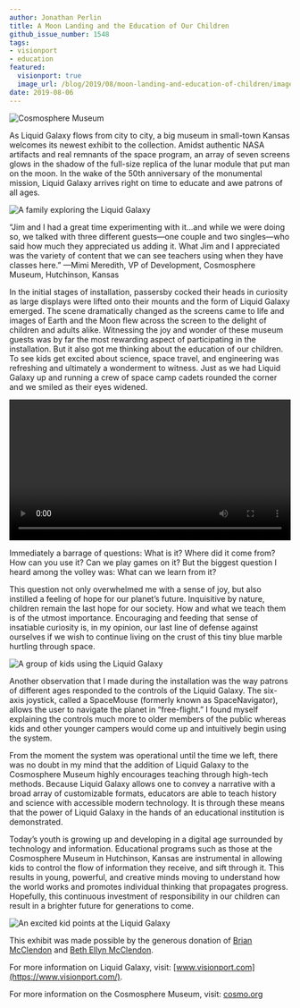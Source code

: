 ```yaml
---
author: Jonathan Perlin
title: A Moon Landing and the Education of Our Children
github_issue_number: 1548
tags:
- visionport
- education
featured:
  visionport: true
  image_url: /blog/2019/08/moon-landing-and-education-of-children/image-0.jpg
date: 2019-08-06
---
```


<img src="/blog/2019/08/moon-landing-and-education-of-children/image-0.jpg" alt="Cosmosphere Museum" />

As Liquid Galaxy flows from city to city, a big museum in small-town Kansas welcomes its newest exhibit to the collection. Amidst authentic NASA artifacts and real remnants of the space program, an array of seven screens glows in the shadow of the full-size replica of the lunar module that put man on the moon. In the wake of the 50th anniversary of the monumental mission, Liquid Galaxy arrives right on time to educate and awe patrons of all ages.

<img src="/blog/2019/08/moon-landing-and-education-of-children/image-1.jpg" alt="A family exploring the Liquid Galaxy" />

“Jim and I had a great time experimenting with it...and while we were doing so, we talked with three different guests—one couple and two singles—who said how much they appreciated us adding it. What Jim and I appreciated was the variety of content that we can see teachers using when they have classes here.”
—Mimi Meredith, VP of Development, Cosmosphere Museum, Hutchinson, Kansas

In the initial stages of installation, passersby cocked their heads in curiosity as large displays were lifted onto their mounts and the form of Liquid Galaxy emerged. The scene dramatically changed as the screens came to life and images of Earth and the Moon flew across the screen to the delight of children and adults alike. Witnessing the joy and wonder of these museum guests was by far the most rewarding aspect of participating in the installation. But it also got me thinking about the education of our children. To see kids get excited about science, space travel, and engineering was refreshing and ultimately a wonderment to witness. Just as we had Liquid Galaxy up and running a crew of space camp cadets rounded the corner and we smiled as their eyes widened.

<video controls width="100%">
  <source src="/blog/2019/08/moon-landing-and-education-of-children/video-0.webm" type="video/webm">
  Video failed to load
</video>

Immediately a barrage of questions: What is it? Where did it come from? How can you use it? Can we play games on it? But the biggest question I heard among the volley was: What can we learn from it?

This question not only overwhelmed me with a sense of joy, but also instilled a feeling of hope for our planet’s future. Inquisitive by nature, children remain the last hope for our society. How and what we teach them is of the utmost importance. Encouraging and feeding that sense of insatiable curiosity is, in my opinion, our last line of defense against ourselves if we wish to continue living on the crust of this tiny blue marble hurtling through space.

<img src="/blog/2019/08/moon-landing-and-education-of-children/image-2.jpg" alt="A group of kids using the Liquid Galaxy" />

Another observation that I made during the installation was the way patrons of different ages responded to the controls of the Liquid Galaxy. The six-axis joystick, called a SpaceMouse (formerly known as SpaceNavigator), allows the user to navigate the planet in “free-flight.” I found myself explaining the controls much more to older members of the public whereas kids and other younger campers would come up and intuitively begin using the system.

From the moment the system was operational until the time we left, there was no doubt in my mind that the addition of Liquid Galaxy to the Cosmosphere Museum highly encourages teaching through high-tech methods. Because Liquid Galaxy allows one to convey a narrative with a broad array of customizable formats, educators are able to teach history and science with accessible modern technology. It is through these means that the power of Liquid Galaxy in the hands of an educational institution is demonstrated.

Today’s youth is growing up and developing in a digital age surrounded by technology and information. Educational programs such as those at the Cosmosphere Museum in Hutchinson, Kansas are instrumental in allowing kids to control the flow of information they receive, and sift through it. This results in young, powerful, and creative minds moving to understand how the world works and promotes individual thinking that propagates progress. Hopefully, this continuous investment of responsibility in our children can result in a brighter future for generations to come.

<img src="/blog/2019/08/moon-landing-and-education-of-children/image-3.jpg" alt="An excited kid points at the Liquid Galaxy"/>

This exhibit was made possible by the generous donation of [Brian McClendon](https://en.wikipedia.org/wiki/Brian_McClendon) and [Beth Ellyn McClendon](https://bethellyn.com/).

For more information on Liquid Galaxy, visit: [www.visionport.com](https://www.visionport.com/).

For more information on the Cosmosphere Museum, visit: [cosmo.org](https://cosmo.org/)
